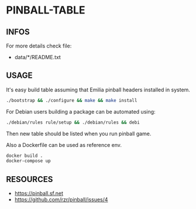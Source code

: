 # PINBALL-TABLE #


## INFOS ##

For more details check file:

  * data/*/README.txt


## USAGE ##

It's easy build table assuming that Emilia pinball headers installed in system.

```sh
./bootstrap && ./configure && make && make install
```

For Debian users building a package can be automated using:

```sh
./debian/rules rule/setup && ./debian/rules && debi
```

Then new table should be listed when you run pinball game.


Also a Dockerfile can be used as reference env.

```sh
docker build .
docker-compose up
```


## RESOURCES ##

  * <https://pinball.sf.net>
  * <https://github.com/rzr/pinball/issues/4>

